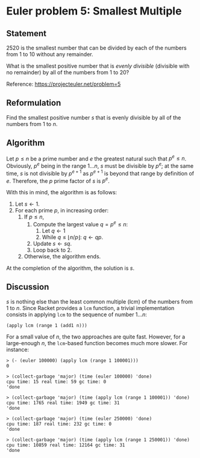 # Euler problem 5: Smallest Multiple

## Statement

$2520$ is the smallest number that can be divided by each of the numbers from
$1$ to $10$ without any remainder.

What is the smallest positive number that is *evenly divisible* (divisible with
no remainder) by all of the numbers from $1$ to $20$?

Reference: https://projecteuler.net/problem=5

## Reformulation

Find the smallest positive number $s$ that is evenly divisible by all of the
numbers from $1$ to $n$.

## Algorithm 

Let $p \le n$ be a prime number and $e$ the greatest natural such that $p^e \le
n$. Obviously, $p^e$ being in the range $1\ldots n$, $s$ must be divisible by
$p^e$; at the same time, $s$ is not divisible by $p^{e+1}$ as $p^{e+1}$ is
beyond that range by definition of $e$. Therefore, the $p$ prime factor of $s$
is $p^e$.

With this in mind, the algorithm is as follows:

1. Let $s \leftarrow 1$.
2. For each prime $p$, in increasing order:
   1. If $p\le n$, 
      1. Compute the largest value $q=p^e\le n$:
         1. Let $q \leftarrow 1$
         2. While $q \le ⌊n/p⌋$: $q \leftarrow q p$.                  
      2. Update $s \leftarrow sq$.
      3. Loop back to 2.
   3. Otherwise, the algorithm ends.

At the completion of the algorithm, the solution is $s$.
   
## Discussion

$s$ is nothing else than the least common multiple (lcm) of the numbers from $1$
to $n$. Since Racket provides a `lcm` function, a trivial implementation
consists in applying `lcm` to the sequence of number $1\ldots n$: 
```
(apply lcm (range 1 (add1 n)))
```

For a small value of $n$, the two approaches are quite fast. However, for a
large-enough $n$, the `lcm`-based function becomes much more slower. For
instance:

```
> (- (euler 100000) (apply lcm (range 1 100001)))
0

> (collect-garbage 'major) (time (euler 100000) 'done)
cpu time: 15 real time: 59 gc time: 0
'done

> (collect-garbage 'major) (time (apply lcm (range 1 100001)) 'done)
cpu time: 1765 real time: 1949 gc time: 31
'done

> (collect-garbage 'major) (time (euler 250000) 'done)
cpu time: 187 real time: 232 gc time: 0
'done

> (collect-garbage 'major) (time (apply lcm (range 1 250001)) 'done)
cpu time: 10859 real time: 12164 gc time: 31
'done
```
